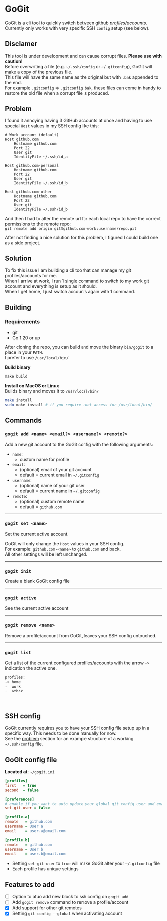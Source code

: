 # GoGit

GoGit is a cli tool to quickly switch between github _profiles/accounts_. \
Currently only works with very specific SSH `config` setup (see below).

## Disclamer

This tool is under development and can cause corrupt files. __Please use with caution!__ \
Before overwriting a file (e.g. `~/.ssh/config` or `~/.gitconfig`), GoGit will make a copy of the previous file. \
This file will have the same name as the original but with `.bak` appended to the end. \
For example `.gitconfig` => `.gitconfig.bak`, these files can come in handy to restore the old file when a corrupt file is produced.

## Problem

I found it annoying having 3 GitHub accounts at once and having to use special `Host` values in my SSH config like this:
```ssh-config
# Work account (default)
Host github.com
    Hostname github.com
    Port 22
    User git
    IdentityFile ~/.ssh/id_a

Host github.com-personal
    Hostname github.com
    Port 22
    User git
    IdentityFile ~/.ssh/id_b

Host github.com-other
    Hostname github.com
    Port 22
    User git
    IdentityFile ~/.ssh/id_b
```

And then I had to alter the remote url for each local repo to have the correct permissions to the remote repo: \
`git remote add origin git@github.com-work:username/repo.git`

After not finding a nice solution for this problem, I figured I could build one as a side project.

## Solution

To fix this issue I am building a cli too that can manage my git profiles/accounts for me. \
When I arrive at work, I run 1 single command to switch to my work git account and everything is setup as it should. \
When I get home, I just switch accounts again with 1 command.

## Building

### Requirements
- git
- Go 1.20 or up

After cloning the repo, you can build and move the binary `bin/gogit` to a place in your `PATH`. \
I prefer to use `/usr/local/bin/`

__Build binary__
```
make build
```

__Install on MacOS or Linux__ \
Builds binary and moves it to `/usr/local/bin/`
```bash
make install
sudo make install # if you require root access for /usr/local/bin/
```

## Commands

### `gogit add <name> <email?> <username?> <remote?>`

Add a new git account to the GoGit config with the following arguments:
- `name`: 
    - custom name for profile
- `email`: 
    - (optional) email of your git account
    - default = current email in `~/.gitconfig`
- `username`:
    - (optional) name of your git user
    - default = current name in `~/.gitconfig`
- `remote`: 
    - (optional) custom remote name
    - default = `github.com`

<hr>

### `gogit set <name>`

Set the current active account. 

GoGit will only change the `Host` values in your SSH config. \
For example: `github.com-<name>` to `github.com` and back. \
All other settings will be left unchanged.

<hr>

### `gogit init`

Create a blank GoGit config file

<hr>

### `gogit active`

See the current active account

<hr>

### `gogit remove <name>`

Remove a profile/account from GoGit, leaves your SSH config untouched.

<hr>

### `gogit list`

Get a list of the current configured profiles/accounts with the arrow `->` indication the active one.
```bash
profiles:
-> home
-  work
-  other
```

<br>

## SSH config

GoGit currently requires you to have your SSH config file setup up in a specific way. This needs to be done manually for now. \
See the [problem](#problem) section for an example structure of a working `~/.ssh/config` file.

## GoGit config file

__Located at__: `~/gogit.ini`

```ini
[profiles]
first   = true
second  = false

[preferences]
# enable if you want to auto update your global git config user and email
set-git-user = false

[profile.a]
remote   = github.com
username = User a
email    = user.a@email.com

[profile.b]
remote   = github.com
username = User b
email    = user.b@email.com
```

- Setting `set-git-user` to `true` will make GoGit alter your `~/.gitconfig` file
- Each profile has unique settings

## Features to add

- [ ] Option to atuo add new block to ssh config on `gogit add`
- [ ] Add `gogit remove` command to remove a profile/account
- [x] Add support for other git remotes
- [x] Setting `git config --global` when activating account
